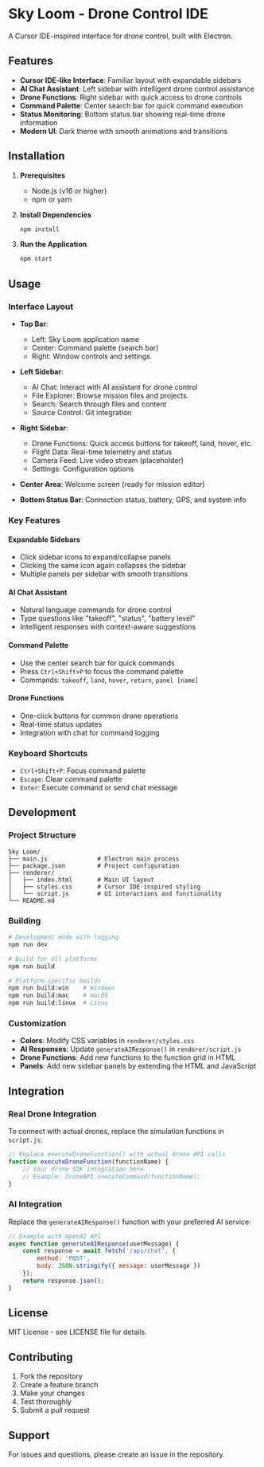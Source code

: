 # Sky Loom - Drone Control IDE

A Cursor IDE-inspired interface for drone control, built with Electron.

## Features

- **Cursor IDE-like Interface**: Familiar layout with expandable sidebars
- **AI Chat Assistant**: Left sidebar with intelligent drone control assistance
- **Drone Functions**: Right sidebar with quick access to drone controls
- **Command Palette**: Center search bar for quick command execution
- **Status Monitoring**: Bottom status bar showing real-time drone information
- **Modern UI**: Dark theme with smooth animations and transitions

## Installation

1. **Prerequisites**
   - Node.js (v16 or higher)
   - npm or yarn

2. **Install Dependencies**
   ```bash
   npm install
   ```

3. **Run the Application**
   ```bash
   npm start
   ```

## Usage

### Interface Layout

- **Top Bar**: 
  - Left: Sky Loom application name
  - Center: Command palette (search bar)
  - Right: Window controls and settings

- **Left Sidebar**: 
  - AI Chat: Interact with AI assistant for drone control
  - File Explorer: Browse mission files and projects
  - Search: Search through files and content
  - Source Control: Git integration

- **Right Sidebar**:
  - Drone Functions: Quick access buttons for takeoff, land, hover, etc.
  - Flight Data: Real-time telemetry and status
  - Camera Feed: Live video stream (placeholder)
  - Settings: Configuration options

- **Center Area**: Welcome screen (ready for mission editor)
- **Bottom Status Bar**: Connection status, battery, GPS, and system info

### Key Features

#### Expandable Sidebars
- Click sidebar icons to expand/collapse panels
- Clicking the same icon again collapses the sidebar
- Multiple panels per sidebar with smooth transitions

#### AI Chat Assistant
- Natural language commands for drone control
- Type questions like "takeoff", "status", "battery level"
- Intelligent responses with context-aware suggestions

#### Command Palette
- Use the center search bar for quick commands
- Press `Ctrl+Shift+P` to focus the command palette
- Commands: `takeoff`, `land`, `hover`, `return`, `panel [name]`

#### Drone Functions
- One-click buttons for common drone operations
- Real-time status updates
- Integration with chat for command logging

### Keyboard Shortcuts

- `Ctrl+Shift+P`: Focus command palette
- `Escape`: Clear command palette
- `Enter`: Execute command or send chat message

## Development

### Project Structure
```
Sky Loom/
├── main.js              # Electron main process
├── package.json         # Project configuration
├── renderer/
│   ├── index.html       # Main UI layout
│   ├── styles.css       # Cursor IDE-inspired styling
│   └── script.js        # UI interactions and functionality
└── README.md
```

### Building

```bash
# Development mode with logging
npm run dev

# Build for all platforms
npm run build

# Platform-specific builds
npm run build:win    # Windows
npm run build:mac    # macOS
npm run build:linux  # Linux
```

### Customization

- **Colors**: Modify CSS variables in `renderer/styles.css`
- **AI Responses**: Update `generateAIResponse()` in `renderer/script.js`
- **Drone Functions**: Add new functions to the function grid in HTML
- **Panels**: Add new sidebar panels by extending the HTML and JavaScript

## Integration

### Real Drone Integration
To connect with actual drones, replace the simulation functions in `script.js`:

```javascript
// Replace executeDroneFunction() with actual drone API calls
function executeDroneFunction(functionName) {
    // Your drone SDK integration here
    // Example: droneAPI.executeCommand(functionName);
}
```

### AI Integration
Replace the `generateAIResponse()` function with your preferred AI service:

```javascript
// Example with OpenAI API
async function generateAIResponse(userMessage) {
    const response = await fetch('/api/chat', {
        method: 'POST',
        body: JSON.stringify({ message: userMessage })
    });
    return response.json();
}
```

## License

MIT License - see LICENSE file for details.

## Contributing

1. Fork the repository
2. Create a feature branch
3. Make your changes
4. Test thoroughly
5. Submit a pull request

## Support

For issues and questions, please create an issue in the repository. 